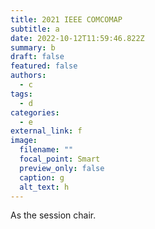 ```yaml
---
title: 2021 IEEE COMCOMAP
subtitle: a
date: 2022-10-12T11:59:46.822Z
summary: b
draft: false
featured: false
authors:
  - c
tags:
  - d
categories:
  - e
external_link: f
image:
  filename: ""
  focal_point: Smart
  preview_only: false
  caption: g
  alt_text: h
---
```

As the session chair.
